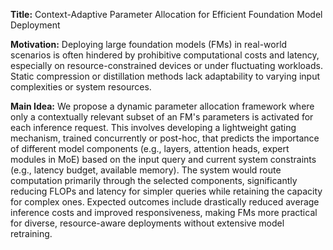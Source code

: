 **Title:** Context-Adaptive Parameter Allocation for Efficient Foundation Model Deployment

**Motivation:** Deploying large foundation models (FMs) in real-world scenarios is often hindered by prohibitive computational costs and latency, especially on resource-constrained devices or under fluctuating workloads. Static compression or distillation methods lack adaptability to varying input complexities or system resources.

**Main Idea:** We propose a dynamic parameter allocation framework where only a contextually relevant subset of an FM's parameters is activated for each inference request. This involves developing a lightweight gating mechanism, trained concurrently or post-hoc, that predicts the importance of different model components (e.g., layers, attention heads, expert modules in MoE) based on the input query and current system constraints (e.g., latency budget, available memory). The system would route computation primarily through the selected components, significantly reducing FLOPs and latency for simpler queries while retaining the capacity for complex ones. Expected outcomes include drastically reduced average inference costs and improved responsiveness, making FMs more practical for diverse, resource-aware deployments without extensive model retraining.